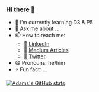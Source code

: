 ### Hi there 👋

<!--
**ajsultanov/ajsultanov** is a ✨ _special_ ✨ repository because its `README.md` (this file) appears on your GitHub profile.

Here are some ideas to get you started:
-->
- 🌱 I’m currently learning D3 & P5
- 💬 Ask me about ...
- 📫 How to reach me:
  - 🤝 [LinkedIn](https://www.linkedin.com/in/adam-sultanov/)
  - 📇 [Medium Articles](https://adam-sultanov.medium.com/)
  - 🐥 [Twitter](https://twitter.com/adam_sultanov)
- 😄 Pronouns: he/him
- ⚡ Fun fact: ...

[![Adams's GitHub stats](https://github-readme-stats.vercel.app/api?username=ajsultanov&hide=stars,contribs?theme=dracula)](https://github.com/anuraghazra/github-readme-stats)


